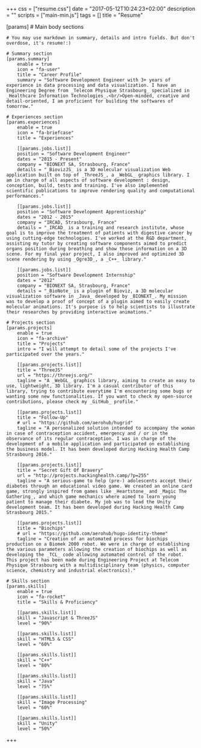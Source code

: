 +++
css = ["resume.css"]
date = "2017-05-12T10:24:23+02:00"
description = ""
scripts = ["main-min.js"]
tags = []
title = "Resume"

[params]
    # Main body sections

    # You may use markdown in summary, details and intro fields. But don't overdose, it's resume!:)

    # Summary section
    [params.summary]
        enable = true
        icon = "fa-user"
        title = "Career Profile"
        summary = "Software Development Engineer with 3+ years of experience in data processing and data visualization. I have an Engineering Degree from _Telecom Physique Strasbourg_ specialized in _Healthcare Information Technologies_.<br/>Open-minded, creative and detail-oriented, I am proficient for building the softwares of tomorrow."

    # Experiences section
    [params.experiences]
        enable = true
        icon = "fa-briefcase"
        title = "Experiences"

        [[params.jobs.list]]
        position = "Software Development Engineer"
        dates = "2015 - Present"
        company = "BIONEXT SA, Strasbourg, France"
        details = "_BiovizJS_ is a 3D molecular visualization Web application built on top of _ThreeJS_, a _WebGL_ graphics library. I am in charge of all aspects of software development : design, conception, build, tests and training. I've also implemented scientific publications to improve rendering quality and computational performances."

        [[params.jobs.list]]
        position = "Software Development Apprenticeship"
        dates = "2012 - 2015"
        company = "IRCAD, Strasbourg, France"
        details = "_IRCAD_ is a training and research institute, whose goal is to improve the treatment of patients with digestive cancer by using cutting-edge technologies. I've worked at the R&D department, assisting my tutor by creating software components aimed to predict organs position during breathing and show those information on a 3D scene. For my final year project, I also improved and optimized 3D scene rendering by using _Ogre3D_, a _C++_ library."

        [[params.jobs.list]]
        position = "Software Development Internship"
        dates = "2012"
        company = "BIONEXT SA, Strasbourg, France"
        details = "_BioNote_ is a plugin of Bioviz, a 3D molecular visualization software in _Java_ developed by _BIONEXT_. My mission was to develop a proof of concept of a plugin aimed to easily create molecular animations. It's purpose is to help scientists to illustrate their researches by providing interactive animations."

    # Projects section
    [params.projects]
        enable = true
        icon = "fa-archive"
        title = "Projects"
        intro = "I will attempt to detail some of the projects I've participated over the years."
        
        [[params.projects.list]]
        title = "ThreeJS"
        url = "https://threejs.org/"
        tagline = "A _WebGL_ graphics library, aiming to create an easy to use, lightweight, 3D library. I'm a casual contributor of this library, trying to contribute everytime I'm encountering some bugs or wanting some new functionalities. If you want to check my open-source contributions, please check my _GitHub_ profile."

        [[params.projects.list]]
        title = "Follow-Up"
        # url = "https://github.com/aerohub/hugrid"
        tagline = "A personalized solution intended to accompany the woman in case of contraception accident, emergency and / or in the observance of its regular contraception. I was in charge of the development of a mobile application and participated on establishing the business model. It has been developed during Hacking Health Camp Strasbourg 2016."

        [[params.projects.list]]
        title = "Secret Gift Of Bravery"
        url = "http://projects.hackinghealth.camp/?p=255"
        tagline = "A serious-game to help (pre-) adolescents accept their diabetes through an educational video game. We created an online card game, strongly inspired from games like _Heartstone_ and _Magic The Gathering_, and which game mechanics where aimed to learn young patient to manage their diabete. My job was to lead the Unity development team. It has been developed during Hacking Health Camp Strasbourg 2015."

        [[params.projects.list]]
        title = "Biochips"
        # url = "https://github.com/aerohub/hugo-identity-theme"
        tagline = "Creation of an automated process for biochips production on a Biomek 2000 robot. We were in charge of establishing the various parameters allowing the creation of biochips as well as developing the _TCL_ code allowing automated control of the robot. This project has been made during Engineering Project at Telecom Physique Strasbourg with a multidisciplinary team (physics, computer science, chemistry and industrial electronics)."

    # Skills section
    [params.skills]
        enable = true
        icon = "fa-rocket"
        title = "Skills & Proficiency"

        [[params.skills.list]]
        skill = "Javascript & ThreeJS"
        level = "90%"

        [[params.skills.list]]
        skill = "HTML5 & CSS"
        level = "60%"

        [[params.skills.list]]
        skill = "C++"
        level = "80%"

        [[params.skills.list]]
        skill = "Java"
        level = "75%"

        [[params.skills.list]]
        skill = "Image Processing"
        level = "60%"

        [[params.skills.list]]
        skill = "Unity"
        level = "50%"

+++
